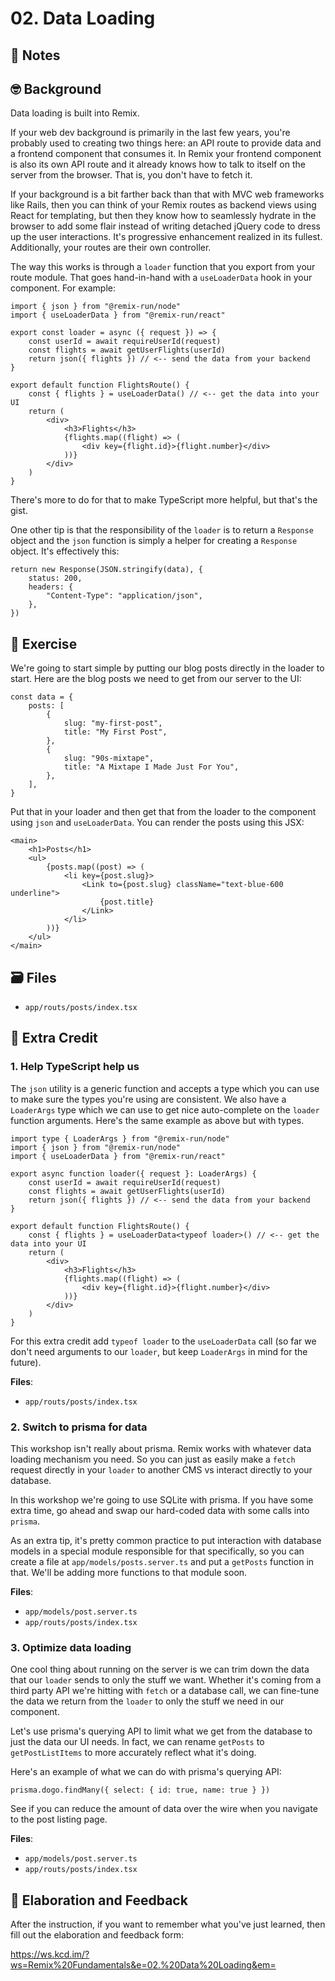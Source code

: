# 02. Data Loading

## 📝 Notes

## 🤓 Background

Data loading is built into Remix.

If your web dev background is primarily in the last few years, you're probably
used to creating two things here: an API route to provide data and a frontend
component that consumes it. In Remix your frontend component is also its own API
route and it already knows how to talk to itself on the server from the browser.
That is, you don't have to fetch it.

If your background is a bit farther back than that with MVC web frameworks like
Rails, then you can think of your Remix routes as backend views using React for
templating, but then they know how to seamlessly hydrate in the browser to add
some flair instead of writing detached jQuery code to dress up the user
interactions. It's progressive enhancement realized in its fullest.
Additionally, your routes are their own controller.

The way this works is through a `loader` function that you export from your
route module. That goes hand-in-hand with a `useLoaderData` hook in your
component. For example:

```tsx
import { json } from "@remix-run/node"
import { useLoaderData } from "@remix-run/react"

export const loader = async ({ request }) => {
    const userId = await requireUserId(request)
    const flights = await getUserFlights(userId)
    return json({ flights }) // <-- send the data from your backend
}

export default function FlightsRoute() {
    const { flights } = useLoaderData() // <-- get the data into your UI
    return (
        <div>
            <h3>Flights</h3>
            {flights.map((flight) => (
                <div key={flight.id}>{flight.number}</div>
            ))}
        </div>
    )
}
```

There's more to do for that to make TypeScript more helpful, but that's the
gist.

One other tip is that the responsibility of the `loader` is to return a
`Response` object and the `json` function is simply a helper for creating a
`Response` object. It's effectively this:

```tsx
return new Response(JSON.stringify(data), {
    status: 200,
    headers: {
        "Content-Type": "application/json",
    },
})
```

## 💪 Exercise

We're going to start simple by putting our blog posts directly in the loader to
start. Here are the blog posts we need to get from our server to the UI:

```tsx
const data = {
    posts: [
        {
            slug: "my-first-post",
            title: "My First Post",
        },
        {
            slug: "90s-mixtape",
            title: "A Mixtape I Made Just For You",
        },
    ],
}
```

Put that in your loader and then get that from the loader to the component using
`json` and `useLoaderData`. You can render the posts using this JSX:

```tsx
<main>
    <h1>Posts</h1>
    <ul>
        {posts.map((post) => (
            <li key={post.slug}>
                <Link to={post.slug} className="text-blue-600 underline">
                    {post.title}
                </Link>
            </li>
        ))}
    </ul>
</main>
```

## 🗃 Files

-   `app/routs/posts/index.tsx`

## 💯 Extra Credit

### 1. Help TypeScript help us

The `json` utility is a generic function and accepts a type which you can use to
make sure the types you're using are consistent. We also have a `LoaderArgs`
type which we can use to get nice auto-complete on the `loader` function
arguments. Here's the same example as above but with types.

```tsx
import type { LoaderArgs } from "@remix-run/node"
import { json } from "@remix-run/node"
import { useLoaderData } from "@remix-run/react"

export async function loader({ request }: LoaderArgs) {
    const userId = await requireUserId(request)
    const flights = await getUserFlights(userId)
    return json({ flights }) // <-- send the data from your backend
}

export default function FlightsRoute() {
    const { flights } = useLoaderData<typeof loader>() // <-- get the data into your UI
    return (
        <div>
            <h3>Flights</h3>
            {flights.map((flight) => (
                <div key={flight.id}>{flight.number}</div>
            ))}
        </div>
    )
}
```

For this extra credit add `typeof loader` to the `useLoaderData` call (so far we
don't need arguments to our `loader`, but keep `LoaderArgs` in mind for the
future).

**Files**:

-   `app/routs/posts/index.tsx`

### 2. Switch to prisma for data

This workshop isn't really about prisma. Remix works with whatever data loading
mechanism you need. So you can just as easily make a `fetch` request directly in
your `loader` to another CMS vs interact directly to your database.

In this workshop we're going to use SQLite with prisma. If you have some extra
time, go ahead and swap our hard-coded data with some calls into `prisma`.

As an extra tip, it's pretty common practice to put interaction with database
models in a special module responsible for that specifically, so you can create
a file at `app/models/posts.server.ts` and put a `getPosts` function in that.
We'll be adding more functions to that module soon.

**Files**:

-   `app/models/post.server.ts`
-   `app/routs/posts/index.tsx`

### 3. Optimize data loading

One cool thing about running on the server is we can trim down the data that our
`loader` sends to only the stuff we want. Whether it's coming from a third party
API we're hitting with `fetch` or a database call, we can fine-tune the data we
return from the `loader` to only the stuff we need in our component.

Let's use prisma's querying API to limit what we get from the database to just
the data our UI needs. In fact, we can rename `getPosts` to `getPostListItems`
to more accurately reflect what it's doing.

Here's an example of what we can do with prisma's querying API:

```tsx
prisma.dogo.findMany({ select: { id: true, name: true } })
```

See if you can reduce the amount of data over the wire when you navigate to the
post listing page.

**Files**:

-   `app/models/post.server.ts`
-   `app/routs/posts/index.tsx`

## 🦉 Elaboration and Feedback

After the instruction, if you want to remember what you've just learned, then
fill out the elaboration and feedback form:

https://ws.kcd.im/?ws=Remix%20Fundamentals&e=02.%20Data%20Loading&em=
